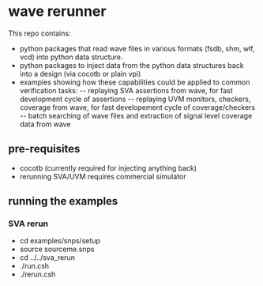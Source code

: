 ﻿# wave rerunner
 
This repo contains:
- python packages that read wave files in various formats (fsdb, shm, wlf, vcd) into python data structure.
- python packages to inject data from the python data structures back into a design (via cocotb or plain vpi)
- examples showing how these capabilities could be applied to common verification tasks:
-- replaying SVA assertions from wave, for fast development cycle of assertions
-- replaying UVM monitors, checkers, coverage from wave, for fast developement cycle of coverage/checkers
-- batch searching of wave files and extraction of signal level coverage data from wave

## pre-requisites

- cocotb (currently required for injecting anything back)
- rerunning SVA/UVM requires commercial simulator

## running the examples

### SVA rerun

- cd examples/snps/setup
- source sourceme.snps
- cd ../../sva_rerun
- ./run.csh 
- ./rerun.csh
